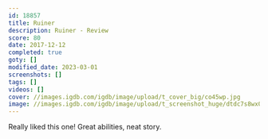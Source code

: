 ```yaml
---
id: 18857
title: Ruiner
description: Ruiner - Review
score: 80
date: 2017-12-12
completed: true
goty: []
modified_date: 2023-03-01
screenshots: []
tags: []
videos: []
cover: //images.igdb.com/igdb/image/upload/t_cover_big/co45wp.jpg
image: //images.igdb.com/igdb/image/upload/t_screenshot_huge/dtdc7s8wx0hqtbv1lu5d.jpg
---
```

Really liked this one! Great abilities, neat story.